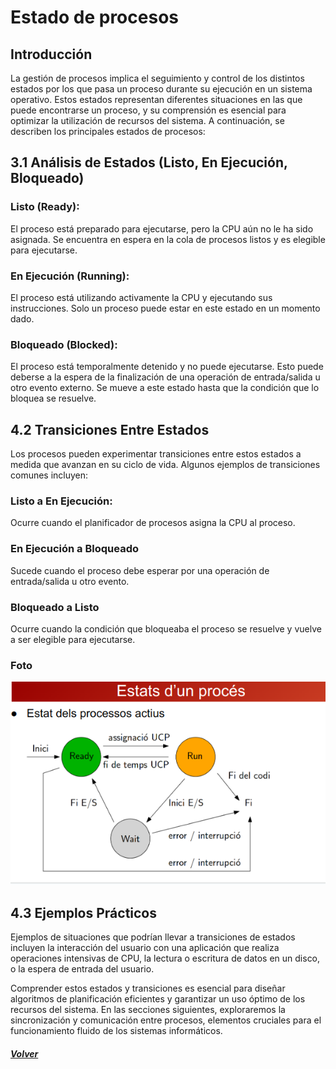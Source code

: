 # Estado de procesos
## Introducción
La gestión de procesos implica el seguimiento y control de los distintos estados por los que pasa un proceso durante su ejecución en un sistema operativo. Estos estados representan diferentes situaciones en las que puede encontrarse un proceso, y su comprensión es esencial para optimizar la utilización de recursos del sistema. A continuación, se describen los principales estados de procesos:
## 3.1 Análisis de Estados (Listo, En Ejecución, Bloqueado)
### Listo (Ready): 
El proceso está preparado para ejecutarse, pero la CPU aún no le ha sido asignada. Se encuentra en espera en la cola de procesos listos y es elegible para ejecutarse.
### En Ejecución (Running): 
El proceso está utilizando activamente la CPU y ejecutando sus instrucciones. Solo un proceso puede estar en este estado en un momento dado.
### Bloqueado (Blocked):
 El proceso está temporalmente detenido y no puede ejecutarse. Esto puede deberse a la espera de la finalización de una operación de entrada/salida u otro evento externo. Se mueve a este estado hasta que la condición que lo bloquea se resuelve.
## 4.2 Transiciones Entre Estados
 Los procesos pueden experimentar transiciones entre estos estados a medida que avanzan en su ciclo de vida. Algunos ejemplos de transiciones comunes incluyen:
### Listo a En Ejecución:
 Ocurre cuando el planificador de procesos asigna la CPU al proceso.
### En Ejecución a Bloqueado
 Sucede cuando el proceso debe esperar por una operación de entrada/salida u otro evento.
### Bloqueado a Listo
 Ocurre cuando la condición que bloqueaba el proceso se resuelve y vuelve a ser elegible para ejecutarse.
 ### Foto
 ![Alt text](foto_apuntes_procesos.png)
## 4.3 Ejemplos Prácticos
 Ejemplos de situaciones que podrían llevar a transiciones de estados incluyen la interacción del usuario con una aplicación que realiza operaciones intensivas de CPU, la lectura o escritura de datos en un disco, o la espera de entrada del usuario.

Comprender estos estados y transiciones es esencial para diseñar algoritmos de planificación eficientes y garantizar un uso óptimo de los recursos del sistema. En las secciones siguientes, exploraremos la sincronización y comunicación entre procesos, elementos cruciales para el funcionamiento fluido de los sistemas informáticos.
#### *[Volver](00_Introduccio.md)*
